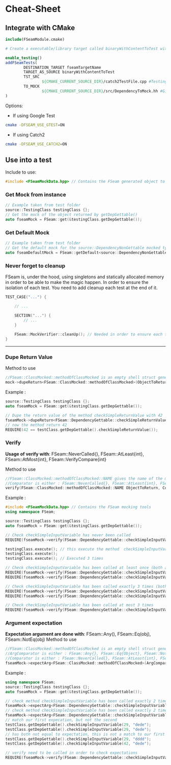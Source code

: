 # Cheat-Sheet

## Integrate with CMake

```CMake
include(FSeamModule.cmake)

# Create a executable/library target called binaryWithContentToTest with the code you want to test 

enable_testing()
addFSeamTests(
        DESTINATION_TARGET fseamTargetName
        TARGET_AS_SOURCE binaryWithContentToTest
        TST_SRC 
                ${CMAKE_CURRENT_SOURCE_DIR}/catch2TestFile.cpp #Testing source files
        TO_MOCK
                ${CMAKE_CURRENT_SOURCE_DIR}/src/DependencyToMock.hh #Give header to mock
)
```

Options:
* If using Google Test
```bash
cmake -DFSEAM_USE_GTEST=ON
```
* If using Catch2
```bash
cmake -DFSEAM_USE_CATCH2=ON
```

## Use into a test

Include to use:
```cpp
#include <FSeamMockData.hpp> // Contains the FSeam generated object to create FSeam Mock Handlers
```

### Get Mock from instance

```cpp
// Example taken from test folder
source::TestingClass testingClass {};
// Get the mock of the object returned by getDepGettable()
auto fseamMock = FSeam::get(&testingClass.getDepGettable()); 
```

### Get Default Mock

```cpp
// Example taken from test folder
// Get the default mock for the source::DependencyNonGettable mocked type
auto fseamDefaultMock = FSeam::getDefault<source::DependencyNonGettable>();
```

### Never forget to cleanup
FSeam is, under the hood, using singletons and statically allocated memory in order to be able to make the magic happen. In order to ensure the isolation of each test. You need to add cleanup each test at the end of it.

```cpp
TEST_CASE("...") {

    // ...

    SECTION("...") {
        // ...
    }
    
    FSeam::MockVerifier::cleanUp(); // Needed in order to ensure each test is correctly isolated
}
```

***

### Dupe Return Value

Method to use
```cpp
//FSeam::ClassMocked::methodOfClassMocked is an empty shell struct generated by FSeam to manipulate the named method
mock->dupeReturn<FSeam::ClassMocked::methodOfClassMocked>(ObjectToReturn);
```
Example : 
```cpp
source::TestingClass testingClass {};
auto fseamMock = FSeam::get(&testingClass.getDepGettable());

// Dupe the return value of the method checkSimpleReturnValue with 42
fseamMock->dupeReturn<FSeam::DependencyGettable::checkSimpleReturnValue>(42);
// now the method return 42
REQUIRE(42 == testClass.getDepGettable().checkSimpleReturnValue()); 
```

### Verify

**Usage of verify with**: FSeam::NeverCalled{}, FSeam::AtLeast{int}, FSeam::AtMost{int}, FSeam::VerifyCompare{int}

Method to use
```cpp
//FSeam::ClassMocked::methodOfClassMocked::NAME gives the name of the method into a string (generated by FSeam)
//Comparator is either : FSeam::NeverCalled{}, FSeam::AtLeast{int}, FSeam::AtMost{int}, FSeam::VerifyCompare{int}
verify(FSeam::ClassMocked::methodOfClassMocked::NAME ObjectToReturn, Comparator);
```
Example : 
```cpp
#include <FSeamMockData.hpp> // Contains the FSeam mocking tools
using namespace FSeam;

source::TestingClass testingClass {};
auto fseamMock = FSeam::get(&testingClass.getDepGettable());

// Check checkSimpleInputVariable has never been called
REQUIRE(fseamMock->verify(FSeam::DependencyGettable::checkSimpleInputVariable::NAME, NeverCalled{1}));

testingClass.execute(); // this execute the method  checkSimpleInputVariable
testingClass.execute();
testingClass.execute(); // Executed 3 times

// Check checkSimpleInputVariable has been called at least once (both are equivalent)
REQUIRE(fseamMock->verify(FSeam::DependencyGettable::checkSimpleInputVariable::NAME));
REQUIRE(fseamMock->verify(FSeam::DependencyGettable::checkSimpleInputVariable::NAME, AtLeast{1}));

// Check checkSimpleInputVariable has been called exactly 3 times (both are equivalent)
REQUIRE(fseamMock->verify(FSeam::DependencyGettable::checkSimpleInputVariable::NAME, 3));
REQUIRE(fseamMock->verify(FSeam::DependencyGettable::checkSimpleInputVariable::NAME, VerifyCompare{3}));

// Check checkSimpleInputVariable has been called at most 3 times
REQUIRE(fseamMock->verify(FSeam::DependencyGettable::checkSimpleInputVariable::NAME, AtMost{1}));
```

### Argument expectation

**Expectation argument are done with**: FSeam::Any(), FSeam::Eq(obj), FSeam::NotEq(obj)
Method to use
```cpp
//FSeam::ClassMocked::methodOfClassMocked is an empty shell struct generated by FSeam to manipulate the named method
//ArgComparator is either : FSeam::Any{}, FSeam::Eq{Object}, FSeam::NotEq{Object}
//Comparator is either : FSeam::NeverCalled{}, FSeam::AtLeast{int}, FSeam::AtMost{int}, FSeam::VerifyCompare{int}
fseamMock->expectArg<FSeam::ClassMocked::methodOfClassMocked>(ArgComparator, ArgComparator, Comparator);
```
Example : 
```cpp
using namespace FSeam;
source::TestingClass testingClass {};
auto fseamMock = FSeam::get(&testingClass.getDepGettable());

// check method checkSimpleInputVariable has been called exactly 2 times with first arg 29 and second "dede"
fseamMock->expectArg<FSeam::DependencyGettable::checkSimpleInputVariable>(Eq(29), Eq(std::string("dede")), VerifyCompare{2});
// check method checkSimpleInputVariable has been called exactly 2 times with first arg not equal 29 and second not equal "dede"
fseamMock->expectArg<FSeam::DependencyGettable::checkSimpleInputVariable>(NotEq(29), NotEq(std::string("dede")), AtLeast{2});
// match our first expecation, but not the second
testClass.getDepGettable().checkSimpleInputVariable(29, "dede"); 
testClass.getDepGettable().checkSimpleInputVariable(29, "dede");
// has both not equal to expectation, this is not a match to our first expectation, but does the second
testClass.getDepGettable().checkSimpleInputVariable(29, "dddd"); 
testClass.getDepGettable().checkSimpleInputVariable(42, "dede");

// verify need to be called in order to check expectations
REQUIRE(fseamMock->verify(FSeam::DependencyGettable::checkSimpleInputVariable::NAME));
```

